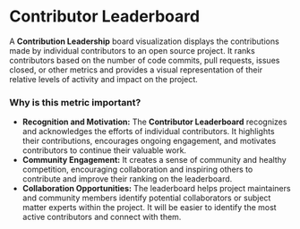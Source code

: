 # Contributor Leaderboard

A **Contribution Leadership** board visualization displays the contributions made by individual contributors to an open source project. It ranks contributors based on the number of code commits, pull requests, issues closed, or other metrics and provides a visual representation of their relative levels of activity and impact on the project.

### Why is this metric important?

* **Recognition and Motivation:** The **Contributor Leaderboard** recognizes and acknowledges the efforts of individual contributors. It highlights their contributions, encourages ongoing engagement, and motivates contributors to continue their valuable work.
* **Community Engagement:** It creates a sense of community and healthy competition, encouraging collaboration and inspiring others to contribute and improve their ranking on the leaderboard.
* **Collaboration Opportunities:** The leaderboard helps project maintainers and community members identify potential collaborators or subject matter experts within the project. It will be easier to identify the most active contributors and connect with them.

